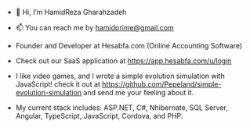 - 👋 Hi, I’m HamidReza Gharahzadeh
- 📫 You can reach me by hamidprime@gmail.com
- Founder and Developer at Hesabfa.com (Online Accounting Software)
- Check out our SaaS application at https://app.hesabfa.com/u/login 
- I like video games, and I wrote a simple evolution simulation with JavaScript! check it out at https://github.com/Pepeland/simple-evolution-simulation and send me your feeling about it.

- My current stack includes: ASP.NET, C#, Nhibernate, SQL Server, Angular, TypeScript, JavaScript, Cordova, and PHP.

<!---
Pepeland/Pepeland is a ✨ special ✨ repository because its `README.md` (this file) appears on your GitHub profile.
You can click the Preview link to take a look at your changes.
--->

